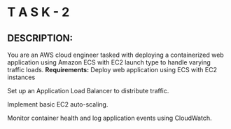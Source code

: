 # T A S K - 2
## DESCRIPTION:

You are an AWS cloud engineer tasked with deploying a containerized web application using Amazon ECS with EC2 launch type to handle varying traffic loads.
**Requirements:**
Deploy web application using ECS with EC2 instances

Set up an Application Load Balancer to distribute traffic.

Implement basic EC2 auto-scaling.

Monitor container health and log application events using CloudWatch.
